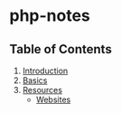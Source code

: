# php-notes

## Table of Contents

1. [Introduction](introduction/introduction.md)
2. [Basics](basics/)
3. [Resources](resources/)
    - [Websites](resources/websites.md)